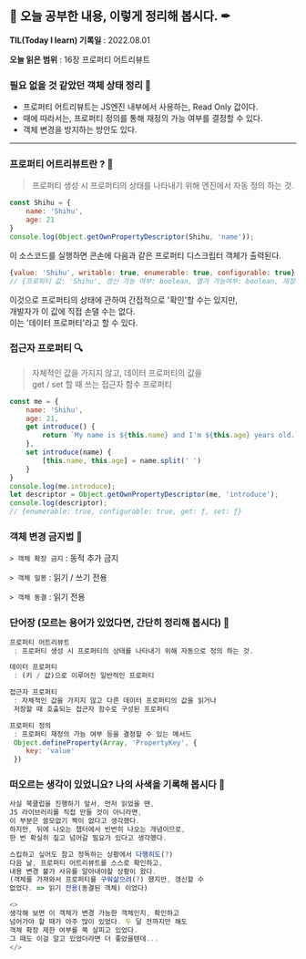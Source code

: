 ## 📕 오늘 공부한 내용, 이렇게 정리해 봅시다. ✒

**TIL(Today I learn) 기록일** : 2022.08.01

**오늘 읽은 범위** : 16장 프로퍼티 어트리뷰트

### 필요 없을 것 같았던 객체 상태 정리 📑

- 프로퍼티 어트리뷰트는 JS엔진 내부에서 사용하는, Read Only 값이다.
- 때에 따라서는, 프로퍼티 정의를 통해 재정의 가능 여부를 결정할 수 있다.
- 객체 변경을 방지하는 방안도 있다.

---

### 프로퍼티 어트리뷰트란 ? 📖

> 프로퍼티 생성 시 프로퍼티의 상태를 나타내기 위해 엔진에서 자동 정의 하는 것.
```js
const Shihu = {
    name: 'Shihu',
    age: 21
}
console.log(Object.getOwnPropertyDescriptor(Shihu, 'name'));
```
이 소스코드를 실행하면 콘손에 다음과 같은 프로퍼티 디스크립터 객체가 출력된다.
```js
{value: 'Shihu', writable: true, enumerable: true, configurable: true}
// {프로퍼티 값: 'Shihu', 갱신 가능 여부: boolean, 열거 가능여부: boolean, 재정의 가능 여부: boolean}
```
이것으로 프로퍼티의 상태에 관하여 간접적으로 '확인'할 수는 있지만,</br> 개발자가 이 값에 직접 손댈 수는 없다.</br>
이는 '데이터 프로퍼티'라고 할 수 있다.

### 접근자 프로퍼티 🔍

> 자체적인 값을 가지지 않고, 데이터 프로퍼티의 값을 </br>get / set 할 때 쓰는 접근자 함수 프로퍼티

```js
const me = {
    name: 'Shihu',
    age: 21,
    get introduce() {
        return `My name is ${this.name} and I'm ${this.age} years old.`
    },
    set introduce(name) {
        [this.name, this.age] = name.split(' ')
    }
}
console.log(me.introduce);
let descriptor = Object.getOwnPropertyDescriptor(me, 'introduce');
console.log(descriptor);
// {enumerable: true, configurable: true, get: ƒ, set: ƒ}
```

### 객체 변경 금지법 📜

`> 객체 확장 금지` : 동적 추가 금지

`> 객체 밀봉` : 읽기 / 쓰기 전용

`> 객체 동결` : 읽기 전용

### 단어장 (모르는 용어가 있었다면, 간단히 정리해 봅시다) 🔖
```js
프로퍼티 어트리뷰트
 : 프로퍼티 생성 시 프로퍼티의 상태를 나타내기 위해 자동으로 정의 하는 것.

데이터 프로퍼티
 : (키 / 값)으로 이루어진 일반적인 프로퍼티

접근자 프로퍼티
 : 자체적인 값을 가지지 않고 다른 데이터 프로퍼티의 값을 읽거나
 저장할 때 호출되는 접근자 함수로 구성된 프로퍼티

프로퍼티 정의
 : 프로퍼티 재정의 가능 여부 등을 결정할 수 있는 메서드
 Object.defineProperty(Array, 'PropertyKey', {
    key: 'value'
 })
```

### 떠오르는 생각이 있었니요? 나의 사색을 기록해 봅시다 💭
```js
사실 북클럽을 진행하기 앞서, 먼저 읽었을 땐, 
JS 라이브러리를 직접 만들 것이 아니라면, 
이 부분은 쓸모없기 짝이 없다고 생각했다.
하지만, 뒤에 나오는 챕터에서 빈번히 나오는 개념이므로,
한 번 확실히 짚고 넘어갈 필요가 있다고 생각했다.

스킵하고 싶어도 참고 정독하는 상황에서 다행히도(?)
다음 날, 프로퍼티 어트리뷰트를 스스로 확인하고,
내용 변경 불가 사유를 알아내야할 상황이 왔다.
(객체를 가져와서 프로퍼티를 구워삶으려(?) 했지만, 갱신할 수 
없었다. => 읽기 전용(동결된 객체) 이었다)

<>
생각해 보면 이 객체가 변경 가능한 객체인지, 확인하고 
넘어가야 할 때가 아주 많이 있었다. 두 달 전까지만 해도
객체 확장 제한 여부를 쭉 살피고 있었다.
그 때도 이걸 알고 있었더라면 더 좋았을텐데...
</>
```